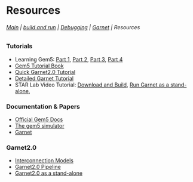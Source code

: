 # Resources
###### [Main](index) | [build and run](part2) | [Debugging](part3) | [Garnet](part4) | Resources

### Tutorials
* Learning Gem5: [Part 1](https://www.youtube.com/watch?v=5UT41VsGTsg), [Part 2]((https://www.youtube.com/watch?v=Sn8aMIovhfQ&list=PL-J9GXT0E7AIidmX_DW7pooRJzjoaJtix&index=2)), [Part 3](https://www.youtube.com/watch?v=0p9Utz3_uv4&list=PL-J9GXT0E7AIidmX_DW7pooRJzjoaJtix&index=3), [Part 4](https://www.youtube.com/watch?v=WWdm8c9GR1s)
* [Gem5 Tutorial Book](http://learning.gem5.org/book/index.html)
* [Quick Garnet2.0 Tutorial](http://synergy.ece.gatech.edu/wp-content/uploads/sites/332/2017/09/Garnet2.0-Tutorial_gem5-workshop_ARM-Rsh-Summit2017.pdf)
* [Detailed Garnet Tutorial](http://tusharkrishna.ece.gatech.edu/teaching/icn_s17/)
* STAR Lab Video Tutorial: [Download and Build](https://www.youtube.com/watch?v=GgmAoQ4MG24&t=4s), [Run Garnet as a stand-alone](https://www.youtube.com/watch?v=LOyZxr70VR4&t=30s), 
### Documentation & Papers
* [Official Gem5 Docs](http://www.gem5.org/docs/html/index.html)
* [The gem5 simulator](https://dl.acm.org/citation.cfm?doid=2024716.2024718)
* [Garnet](https://ieeexplore.ieee.org/document/4919636/)
### Garnet2.0 
* [Interconnection Models](http://www.gem5.org/Interconnection_Network)
* [Garnet2.0 Pipeline](http://www.gem5.org/Garnet2.0)
* [Garnet2.0 as a stand-alone](http://www.gem5.org/Garnet_Synthetic_Traffic)



